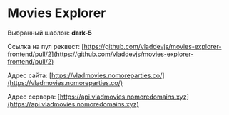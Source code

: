 # Movies Explorer

Выбранный шаблон: **dark-5**

Ссылка на пул реквест: [https://github.com/vladdevjs/movies-explorer-frontend/pull/2](https://github.com/vladdevjs/movies-explorer-frontend/pull/2)

Адрес сайта: [https://vladmovies.nomoreparties.co/](https://vladmovies.nomoreparties.co/)

Адрес сервера: [https://api.vladmovies.nomoredomains.xyz](https://api.vladmovies.nomoredomains.xyz)
